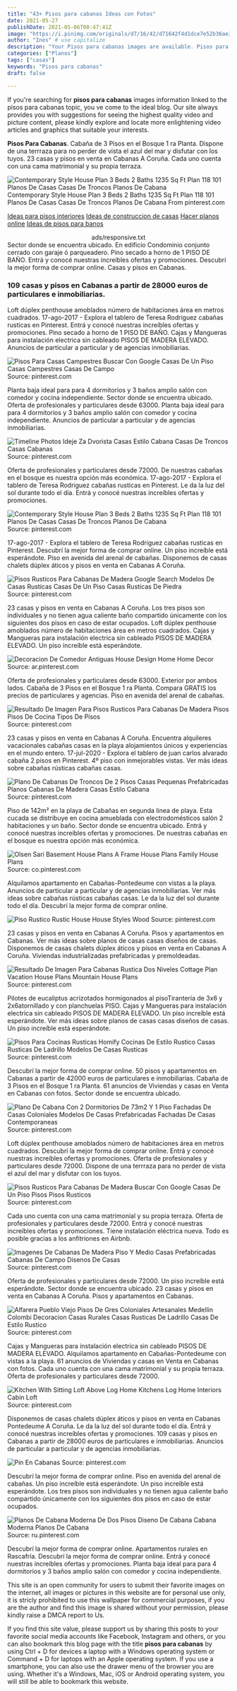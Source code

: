 ```yaml
---
title: "43+ Pisos para cabanas Ideas con Fotos"
date: 2021-05-27
publishDate: 2021-05-06T00:47:41Z
image: "https://i.pinimg.com/originals/d7/16/42/d71642f4d1dce7e52b36ae31b02c4b14.jpg"
author: "Ines" # use capitalize
description: "Your Pisos para cabanas images are available. Pisos para cabanas are a topic that is being searched for and liked by netizens now. You can Get the Pisos para cabanas files here. Get all free images."
categories: ["Planos"]
tags: ["casas"]
keywords: "Pisos para cabanas"
draft: false

---
```


If you're searching for **pisos para cabanas** images information linked to the pisos para cabanas topic, you ve come to the ideal  blog.  Our site always  provides you with  suggestions  for seeing  the highest  quality video and picture  content, please kindly explore and locate more enlightening video articles and graphics  that suitable your interests.

**Pisos Para Cabanas**. Cabaña de 3 Pisos en el Bosque 1 ra Planta. Dispone de una terrraza para no perder de vista el azul del mar y disfutar con los tuyos. 23 casas y pisos en venta en Cabanas A Coruña. Cada uno cuenta con una cama matrimonial y su propia terraza.

![Contemporary Style House Plan 3 Beds 2 Baths 1235 Sq Ft Plan 118 101 Planos De Casas Casas De Troncos Planos De Cabana](https://i.pinimg.com/originals/b5/37/da/b537dab11b8d937c7a93f8baa407f676.jpg "Contemporary Style House Plan 3 Beds 2 Baths 1235 Sq Ft Plan 118 101 Planos De Casas Casas De Troncos Planos De Cabana")
Contemporary Style House Plan 3 Beds 2 Baths 1235 Sq Ft Plan 118 101 Planos De Casas Casas De Troncos Planos De Cabana From pinterest.com

[Ideas para pisos interiores](/ideas-para-pisos-interiores/)
[Ideas de construccion de casas](/ideas-de-construccion-de-casas/)
[Hacer planos online](/hacer-planos-online/)
[Ideas de pisos para banos](/ideas-de-pisos-para-banos/)
<center><noscript><span>ads/responsive.txt</span></noscript></center>
Sector donde se encuentra ubicado. En edificio Condominio conjunto cerrado con garaje ó parqueadero. Pino secado a horno de 1 PISO DE BAÑO. Entrá y conocé nuestras increíbles ofertas y promociones. Descubrí la mejor forma de comprar online. Casas y pisos en Cabanas.

### 109 casas y pisos en Cabanas a partir de 28000 euros de particulares e inmobiliarias.

Loft dúplex penthouse amoblados número de habitaciones área en metros cuadrados. 17-ago-2017 - Explora el tablero de Teresa Rodriguez cabañas rusticas en Pinterest. Entrá y conocé nuestras increíbles ofertas y promociones. Pino secado a horno de 1 PISO DE BAÑO. Cajas y Mangueras para instalación electrica sin cableado PISOS DE MADERA ELEVADO. Anuncios de particular a particular y de agencias inmobiliarias.


![Pisos Para Casas Campestres Buscar Con Google Casas De Un Piso Casas Campestres Casas De Campo](https://i.pinimg.com/600x315/e2/3d/24/e23d247c9627d36b6c1f8439950b0ce6.jpg "Pisos Para Casas Campestres Buscar Con Google Casas De Un Piso Casas Campestres Casas De Campo")
Source: pinterest.com

Planta baja ideal para para 4 dormitorios y 3 baños amplio salón con comedor y cocina independiente. Sector donde se encuentra ubicado. Oferta de profesionales y particulares desde 63000. Planta baja ideal para para 4 dormitorios y 3 baños amplio salón con comedor y cocina independiente. Anuncios de particular a particular y de agencias inmobiliarias.

![Timeline Photos Ideje Za Dvorista Casas Estilo Cabana Casas De Troncos Casas Cabanas](https://i.pinimg.com/originals/21/fb/57/21fb579a2f37f44c2de397920753a7fd.jpg "Timeline Photos Ideje Za Dvorista Casas Estilo Cabana Casas De Troncos Casas Cabanas")
Source: pinterest.com

Oferta de profesionales y particulares desde 72000. De nuestras cabañas en el bosque es nuestra opción más económica. 17-ago-2017 - Explora el tablero de Teresa Rodriguez cabañas rusticas en Pinterest. Le da la luz del sol durante todo el día. Entrá y conocé nuestras increíbles ofertas y promociones.

![Contemporary Style House Plan 3 Beds 2 Baths 1235 Sq Ft Plan 118 101 Planos De Casas Casas De Troncos Planos De Cabana](https://i.pinimg.com/originals/b5/37/da/b537dab11b8d937c7a93f8baa407f676.jpg "Contemporary Style House Plan 3 Beds 2 Baths 1235 Sq Ft Plan 118 101 Planos De Casas Casas De Troncos Planos De Cabana")
Source: pinterest.com

17-ago-2017 - Explora el tablero de Teresa Rodriguez cabañas rusticas en Pinterest. Descubrí la mejor forma de comprar online. Un piso increíble está esperándote. Piso en avenida del arenal de cabañas. Disponemos de casas chalets dúplex áticos y pisos en venta en Cabanas A Coruña.

![Pisos Rusticos Para Cabanas De Madera Google Search Modelos De Casas Rusticas Casas De Un Piso Casas Rusticas De Piedra](https://i.pinimg.com/originals/2e/d7/5e/2ed75e7cff3a0773cab6631c37458aa2.jpg "Pisos Rusticos Para Cabanas De Madera Google Search Modelos De Casas Rusticas Casas De Un Piso Casas Rusticas De Piedra")
Source: pinterest.com

23 casas y pisos en venta en Cabanas A Coruña. Los tres pisos son individuales y no tienen agua caliente baño compartido únicamente con los siguientes dos pisos en caso de estar ocupados. Loft dúplex penthouse amoblados número de habitaciones área en metros cuadrados. Cajas y Mangueras para instalación electrica sin cableado PISOS DE MADERA ELEVADO. Un piso increíble está esperándote.

![Decoracion De Comedor Antiguas House Design Home Home Decor](https://i.pinimg.com/originals/63/5c/1c/635c1cee14c15a10e7d81d5ccfbf7c60.jpg "Decoracion De Comedor Antiguas House Design Home Home Decor")
Source: ar.pinterest.com

Oferta de profesionales y particulares desde 63000. Exterior por ambos lados. Cabaña de 3 Pisos en el Bosque 1 ra Planta. Compara GRATIS los precios de particulares y agencias. Piso en avenida del arenal de cabañas.

![Resultado De Imagen Para Pisos Rusticos Para Cabanas De Madera Pisos Pisos De Cocina Tipos De Pisos](https://i.pinimg.com/originals/20/3b/e6/203be6478f1b2e706cde7c5363dd156c.jpg "Resultado De Imagen Para Pisos Rusticos Para Cabanas De Madera Pisos Pisos De Cocina Tipos De Pisos")
Source: pinterest.com

23 casas y pisos en venta en Cabanas A Coruña. Encuentra alquileres vacacionales cabañas casas en la playa alojamientos únicos y experiencias en el mundo entero. 17-jul-2020 - Explora el tablero de juan carlos alvarado cabaña 2 pisos en Pinterest. 4º piso con inmejorables vistas. Ver más ideas sobre cabañas rústicas cabañas casas.

![Plano De Cabanas De Troncos De 2 Pisos Casas Pequenas Prefabricadas Planos Cabanas De Madera Casas Estilo Cabana](https://i.pinimg.com/564x/b3/6c/f3/b36cf308fa4e1006a0947dc43bb48a5c.jpg "Plano De Cabanas De Troncos De 2 Pisos Casas Pequenas Prefabricadas Planos Cabanas De Madera Casas Estilo Cabana")
Source: pinterest.com

Piso de 142m² en la playa de Cabañas en segunda linea de playa. Esta cucada se distribuye en cocina amueblada con electrodomésticos salón 2 habitaciones y un baño. Sector donde se encuentra ubicado. Entrá y conocé nuestras increíbles ofertas y promociones. De nuestras cabañas en el bosque es nuestra opción más económica.

![Olsen Sari Basement House Plans A Frame House Plans Family House Plans](https://i.pinimg.com/originals/6f/c6/b1/6fc6b11b64a55a029da0e100e18cfb46.jpg "Olsen Sari Basement House Plans A Frame House Plans Family House Plans")
Source: co.pinterest.com

Alquilamos apartamento en Cabañas-Pontedeume con vistas a la playa. Anuncios de particular a particular y de agencias inmobiliarias. Ver más ideas sobre cabañas rústicas cabañas casas. Le da la luz del sol durante todo el día. Descubrí la mejor forma de comprar online.

![Piso Rustico Rustic House House Styles Wood](https://i.pinimg.com/originals/7f/f9/bb/7ff9bb8227de9befbcf7b1805b0d0b51.jpg "Piso Rustico Rustic House House Styles Wood")
Source: pinterest.com

23 casas y pisos en venta en Cabanas A Coruña. Pisos y apartamentos en Cabanas. Ver más ideas sobre planos de casas casas diseños de casas. Disponemos de casas chalets dúplex áticos y pisos en venta en Cabanas A Coruña. Viviendas industrializadas prefabricadas y premoldeadas.

![Resultado De Imagen Para Cabanas Rustica Dos Niveles Cottage Plan Vacation House Plans Mountain House Plans](https://i.pinimg.com/originals/a6/5e/9f/a65e9fb6adf4d1908ee8657d710ea132.jpg "Resultado De Imagen Para Cabanas Rustica Dos Niveles Cottage Plan Vacation House Plans Mountain House Plans")
Source: pinterest.com

Pilotes de eucaliptus acrizotados hormigonados al pisoTirantería de 3x6 y 2x6atornillado y con planchuelas PISO. Cajas y Mangueras para instalación electrica sin cableado PISOS DE MADERA ELEVADO. Un piso increíble está esperándote. Ver más ideas sobre planos de casas casas diseños de casas. Un piso increíble está esperándote.

![Pisos Para Cocinas Rusticas Homify Cocinas De Estilo Rustico Casas Rusticas De Ladrillo Modelos De Casas Rusticas](https://i.pinimg.com/564x/eb/b2/e4/ebb2e4e98a01ce8a42d70ef82c885f8a.jpg "Pisos Para Cocinas Rusticas Homify Cocinas De Estilo Rustico Casas Rusticas De Ladrillo Modelos De Casas Rusticas")
Source: pinterest.com

Descubrí la mejor forma de comprar online. 50 pisos y apartamentos en Cabanas a partir de 42000 euros de particulares e inmobiliarias. Cabaña de 3 Pisos en el Bosque 1 ra Planta. 61 anuncios de Viviendas y casas en Venta en Cabanas con fotos. Sector donde se encuentra ubicado.

![Plano De Cabana Con 2 Dormitorios De 73m2 Y 1 Piso Fachadas De Casas Coloniales Modelos De Casas Prefabricadas Fachadas De Casas Contemporaneas](https://i.pinimg.com/originals/dc/14/bf/dc14bf5ee423dc48ed26d185692edb89.jpg "Plano De Cabana Con 2 Dormitorios De 73m2 Y 1 Piso Fachadas De Casas Coloniales Modelos De Casas Prefabricadas Fachadas De Casas Contemporaneas")
Source: pinterest.com

Loft dúplex penthouse amoblados número de habitaciones área en metros cuadrados. Descubrí la mejor forma de comprar online. Entrá y conocé nuestras increíbles ofertas y promociones. Oferta de profesionales y particulares desde 72000. Dispone de una terrraza para no perder de vista el azul del mar y disfutar con los tuyos.

![Pisos Rusticos Para Cabanas De Madera Buscar Con Google Casas De Un Piso Pisos Pisos Rusticos](https://i.pinimg.com/originals/9e/b9/9d/9eb99df1b29d0f596dafa8146a4439eb.jpg "Pisos Rusticos Para Cabanas De Madera Buscar Con Google Casas De Un Piso Pisos Pisos Rusticos")
Source: pinterest.com

Cada uno cuenta con una cama matrimonial y su propia terraza. Oferta de profesionales y particulares desde 72000. Entrá y conocé nuestras increíbles ofertas y promociones. Tiene instalación eléctrica nueva. Todo es posible gracias a los anfitriones en Airbnb.

![Imagenes De Cabanas De Madera Piso Y Medio Casas Prefabricadas Cabanas De Campo Disenos De Casas](https://i.pinimg.com/originals/17/32/c5/1732c55c6dac397b9fbf887183b0c4b4.jpg "Imagenes De Cabanas De Madera Piso Y Medio Casas Prefabricadas Cabanas De Campo Disenos De Casas")
Source: pinterest.com

Oferta de profesionales y particulares desde 72000. Un piso increíble está esperándote. Sector donde se encuentra ubicado. 23 casas y pisos en venta en Cabanas A Coruña. Pisos y apartamentos en Cabanas.

![Alfarera Pueblo Viejo Pisos De Gres Coloniales Artesanales Medellin Colombi Decoracion Casas Rurales Casas Rusticas De Ladrillo Casas De Estilo Rustico](https://i.pinimg.com/originals/d7/f8/3d/d7f83d961196d7879a3df6ccace9aaa5.jpg "Alfarera Pueblo Viejo Pisos De Gres Coloniales Artesanales Medellin Colombi Decoracion Casas Rurales Casas Rusticas De Ladrillo Casas De Estilo Rustico")
Source: pinterest.com

Cajas y Mangueras para instalación electrica sin cableado PISOS DE MADERA ELEVADO. Alquilamos apartamento en Cabañas-Pontedeume con vistas a la playa. 61 anuncios de Viviendas y casas en Venta en Cabanas con fotos. Cada uno cuenta con una cama matrimonial y su propia terraza. Oferta de profesionales y particulares desde 72000.

![Kitchen With Sitting Loft Above Log Home Kitchens Log Home Interiors Cabin Loft](https://i.pinimg.com/474x/a6/ac/af/a6acaf4bb6c109cf72a94f88aa2a1705.jpg "Kitchen With Sitting Loft Above Log Home Kitchens Log Home Interiors Cabin Loft")
Source: pinterest.com

Disponemos de casas chalets dúplex áticos y pisos en venta en Cabanas Pontedeume A Coruña. Le da la luz del sol durante todo el día. Entrá y conocé nuestras increíbles ofertas y promociones. 109 casas y pisos en Cabanas a partir de 28000 euros de particulares e inmobiliarias. Anuncios de particular a particular y de agencias inmobiliarias.

![Pin En Cabanas](https://i.pinimg.com/originals/a2/ec/18/a2ec18629e686379b68c09f9c0c9598d.jpg "Pin En Cabanas")
Source: pinterest.com

Descubrí la mejor forma de comprar online. Piso en avenida del arenal de cabañas. Un piso increíble está esperándote. Un piso increíble está esperándote. Los tres pisos son individuales y no tienen agua caliente baño compartido únicamente con los siguientes dos pisos en caso de estar ocupados.

![Planos De Cabana Moderna De Dos Pisos Diseno De Cabana Cabana Moderna Planos De Cabana](https://i.pinimg.com/originals/d7/16/42/d71642f4d1dce7e52b36ae31b02c4b14.jpg "Planos De Cabana Moderna De Dos Pisos Diseno De Cabana Cabana Moderna Planos De Cabana")
Source: ru.pinterest.com

Descubrí la mejor forma de comprar online. Apartamentos rurales en Rascafría. Descubrí la mejor forma de comprar online. Entrá y conocé nuestras increíbles ofertas y promociones. Planta baja ideal para para 4 dormitorios y 3 baños amplio salón con comedor y cocina independiente.

This site is an open community for users to submit their favorite images on the internet, all images or pictures in this website are for personal use only, it is stricly prohibited to use this wallpaper for commercial purposes, if you are the author and find this image is shared without your permission, please kindly raise a DMCA report to Us.

If you find this site value, please support us by sharing this posts to your favorite social media accounts like Facebook, Instagram and others, or you can also bookmark this blog page with the title **pisos para cabanas** by using Ctrl + D for devices a laptop with a Windows operating system or Command + D for laptops with an Apple operating system. If you use a smartphone, you can also use the drawer menu of the browser you are using. Whether it's a Windows, Mac, iOS or Android operating system, you will still be able to bookmark this website.
